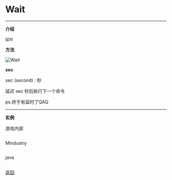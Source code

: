 # Wait

---

**介绍**

    延时
        
**方法**

![Wait](./Guide/img/wait.png)

**sec**

sec (second) : 秒

延迟 sec 秒后执行下一个命令

ps.终于有延时了QAQ

---

**实例**

游戏内部
```

```
Mindustry
```

```
java
```java

```

[返回](https://lanluz.github.io/)